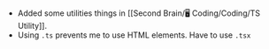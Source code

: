
- Added some utilities things in [[Second Brain/🖥️ Coding/Coding/TS Utility]]. 
- Using `.ts` prevents me to use HTML elements. Have to use `.tsx`



